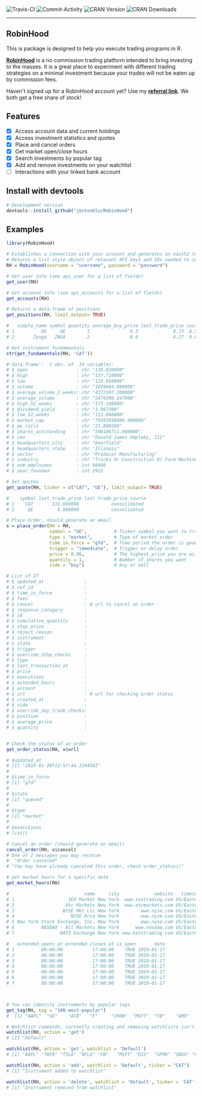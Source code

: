 ![Travis-CI](https://travis-ci.org/JestonBlu/RobinHood.svg?branch=master)
![Commit-Activity](https://img.shields.io/github/commit-activity/4w/JestonBlu/RobinHood.svg)
![CRAN Version](http://www.r-pkg.org/badges/version/RobinHood)
![CRAN Downloads](http://cranlogs.r-pkg.org/badges/RobinHood)

--------------------------------------------------------------------------------

## RobinHood
This is package is designed to help you execute trading programs in R.

**[RobinHood](https://robinhood.com)** is a no commission trading platform intended to bring investing to the masses. It is a great place to experiment with different trading strategies on a minimal investment because your trades will not be eaten up by commission fees.

Haven't signed up for a RobinHood account yet? Use my **[referral link](https://share.robinhood.com/josephb5278)**. We both get a free share of stock!

## Features
- [x] Access account data and current holdings
- [x] Access investment statistics and quotes
- [x] Place and cancel orders
- [x] Get market open/close hours
- [x] Search investments by popular tag
- [x] Add and remove investments on your watchlist
- [ ] Interactions with your linked bank account

## Install with devtools
```r
# Development version
devtools::install_github("jestonblu/RobinHood")
```

## Examples
```r
library(RobinHood)

# Establishes a connection with your account and generates an oauth2 token
# Returns a list style object of relevant API keys and IDs needed to interact with your account
RH = RobinHood(username = "username", password = "password")

# Get user info (see api_user for a list of fields)
get_user(RH)

# Get account info (see api_accounts for a list of fields)
get_accounts(RH)

# Returns a data.frame of positions
get_positions(RH, limit_output= TRUE)

#   simple_name symbol quantity average_buy_price last_trade_price cost current_value          updated_at
# 1          GE     GE        1               8.5             8.73  8.5          8.73 2019-01-10 04:19:01
# 2       Zynga   ZNGA        2               0.0             4.27  0.0          8.54 2019-01-06 16:44:03

# Get instrument fundamentals
str(get_fundamentals(RH, 'CAT'))

#'data.frame':	1 obs. of  19 variables:
# $ open                  : chr "135.020000"
# $ high                  : chr "137.710000"
# $ low                   : chr "133.660000"
# $ volume                : chr "1629664.000000"
# $ average_volume_2_weeks: chr "4372297.200000"
# $ average_volume        : chr "5479200.247000"
# $ high_52_weeks         : chr "173.100000"
# $ dividend_yield        : chr "1.967200"
# $ low_52_weeks          : chr "112.060000"
# $ market_cap            : chr "79392956900.000000"
# $ pe_ratio              : chr "21.800580"
# $ shares_outstanding    : chr "590106711.000000"
# $ ceo                   : chr "Donald James Umpleby, III"
# $ headquarters_city     : chr "Deerfield"
# $ headquarters_state    : chr "Illinois"
# $ sector                : chr "Producer Manufacturing"
# $ industry              : chr "Trucks Or Construction Or Farm Machinery"
# $ num_employees         : int 98400
# $ year_founded          : int 1925

# Get quotes
get_quote(RH, ticker = c("CAT", "GE"), limit_output= TRUE)

#    symbol last_trade_price last_trade_price_source
# 1    CAT       131.660000            consolidated
# 2     GE         8.980000            consolidated

# Place Order, should generate an email
x = place_order(RH = RH,
                symbol = "GE",          # Ticker symbol you want to trade
                type = "market",        # Type of market order
                time_in_force = "gfd",  # Time period the order is good for (gfd: good for day)
                trigger = "immediate",  # Trigger or delay order
                price = 8.96,           # The highest price you are willing to pay
                quantity = 1,           # Number of shares you want
                side = "buy")           # buy or sell

# List of 27
# $ updated_at               :
# $ ref_id                   :
# $ time_in_force            :
# $ fees                     :
# $ cancel                   : # url to cancel an order
# $ response_category        :
# $ id                       :
# $ cumulative_quantity      :
# $ stop_price               :
# $ reject_reason            :
# $ instrument               :
# $ state                    :
# $ trigger                  :
# $ override_dtbp_checks     :
# $ type                     :
# $ last_transaction_at      :
# $ price                    :
# $ executions               :
# $ extended_hours           :
# $ account                  :
# $ url                      : # url for checking order status
# $ created_at               :
# $ side                     :
# $ override_day_trade_checks:
# $ position                 :
# $ average_price            :
# $ quantity                 :


# Check the status of an order
get_order_status(RH, x$url)

# $updated_at
# [1] "2019-01-20T13:57:44.329458Z"
#
# $time_in_force
# [1] "gfd"
#
# $state
# [1] "queued"
#
# $type
# [1] "market"
#
# $executions
# list()

# Cancel an order (should generate an email)
cancel_order(RH, x$cancel)
# One of 2 messages you may receive
#  "Order canceled"
# "You may have already canceled this order, check order_status()"

# Get market hours for a specific date
get_market_hours(RH)

#                            name     city             website   timezone acronym opens_at closes_at
# 1                    IEX Market New York  www.iextrading.com US/Eastern     IEX 08:30:00  15:00:00
# 2                   Otc Markets New York  www.otcmarkets.com US/Eastern    OTCM 08:30:00  15:00:00
# 3                  NYSE Mkt Llc New York        www.nyse.com US/Eastern    AMEX 08:30:00  15:00:00
# 4                     NYSE Arca New York        www.nyse.com US/Eastern    NYSE 08:30:00  15:00:00
# 5 New York Stock Exchange, Inc. New York        www.nyse.com US/Eastern    NYSE 08:30:00  15:00:00
# 6          NASDAQ - All Markets New York      www.nasdaq.com US/Eastern  NASDAQ 08:30:00  15:00:00
# 7                 BATS Exchange New York www.batstrading.com US/Eastern    BATS 08:30:00  15:00:00

#   extended_opens_at extended_closes_at is_open       date
# 1          08:00:00           17:00:00    TRUE 2019-01-17
# 2          08:00:00           17:00:00    TRUE 2019-01-17
# 3          08:00:00           17:00:00    TRUE 2019-01-17
# 4          08:00:00           17:00:00    TRUE 2019-01-17
# 5          08:00:00           17:00:00    TRUE 2019-01-17
# 6          08:00:00           17:00:00    TRUE 2019-01-17
# 7          08:00:00           17:00:00    TRUE 2019-01-17



# You can identify instruments by popular tags
get_tag(RH, tag = "100-most-popular")
#  [1] "AAPL"  "GE"    "ACB"   "F"     "CRON"  "MSFT"  "FB"    "AMD"   "FIT"   "GPRO"  "CGC"   "SNAP" ...

# Watchlist commands, currently creating and removing watchlists isn't working
watchlist(RH, action = 'get')
# [1] "Default"

watchlist(RH, action = 'get', watchlist = 'Default')
# [1] "AAPL" "TWTR" "TSLA" "NFLX" "FB"   "MSFT" "DIS"  "GPRO" "SBUX" "F"    "BABA" "BAC"  "FIT"  "GE"   "SNAP"

watchlist(RH, action = 'add', watchlist = 'Default', ticker = "CAT")
# [1] "Instrument added to watchlist"

watchlist(RH, action = 'delete', watchlist = 'Default', ticker = 'CAT')
# [1] "Instrument removed from watchlist"



```
